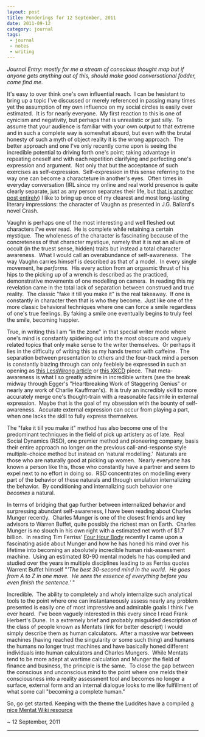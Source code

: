 ```yaml
---
layout: post
title: Ponderings for 12 September, 2011
date: 2011-09-12
category: journal
tags:
 - journal
 - notes
 - writing
---
```


<p><em>Journal Entry: mostly for me a stream of conscious thought map but if anyone gets anything out of this, should make good conversational fodder, come find me.</em></p>

<p>It's easy to over think one's own influential reach. &nbsp;I can be hesistant to bring up a topic I've discussed or merely referenced in passing many times yet the assumption of my own influence on my social circles is easily over estimated. &nbsp;It is for nearly everyone. &nbsp;My first reaction to this is one of cynicism and negativity, but perhaps that is unrealistic or just silly. &nbsp;To assume that your audience is familiar with your own output to that extreme and in such a complete way is somewhat absurd, but even with the brutal honesty of such a myth of object reality it is the wrong approach. &nbsp;The better approach and one I've only recently come upon is seeing the incredible potential to driving forth one's point; taking advantage in repeating oneself and with each repetition clarifying and perfecting one's expression and argument. &nbsp;Not only that but the acceptance of such exercises as self-expression. &nbsp;Self-expression in this sense referring to the way one can become a characteture in another's eyes. &nbsp;Often times in everyday conversation (IRL since my online and real world presence is quite clearly separate, just as any person separates their life, but&nbsp;<span style="text-decoration: underline;">that is another post entirely</span>) I like to bring up once of my clearest and most long-lasting literary impressions: the character of Vaughn as presented in J.G. Ballard's novel Crash.</p>

<div><p>   Vaughn is perhaps one of the most interesting and well fleshed out characters I've ever read. &nbsp;He is complete while retaining a certain mystique. &nbsp;The wholeness of the character is fascinating because of the concreteness of that character mystique, namely that it is not an allure of occult (in the truest sense, hidden) traits but instead a total character awareness. &nbsp;What I would call an overabundance of self-awareness. &nbsp;The way Vaughn carries himself is described as that of a model. &nbsp;In every single movement, he <em>performs.</em>&nbsp; His every action from an orgasmic thrust of his hips to the picking up of a wrench is described as the practiced, demonstrative movements of one modelling on camera. &nbsp;In reading this my revelation came in the total lack of separation between construed and true reality. &nbsp;The classic "fake it till you make it" is the real takeaway. &nbsp;If one is constantly in character then that is who they become. &nbsp;Just like one of the more classic behavioral techniques where one can force a smile regardless of one's true feelings. By faking a smile one eventually begins to truly feel the smile, becoming happier.</div></p>

<div><p>   True, in writing this I am "in the zone" in that special writer mode where one's mind is constantly spidering out into the most obscure and vaguely related topics that only make sense to the writer themselves. &nbsp;Or perhaps it lies in the difficulty of writing this as my hands tremor with caffeine. &nbsp;The separation between presentation to others and the four-track mind a person is constantly blazing through can only feeblely be expressed in such an opening as <a class="offsite-link-inline" href="http://lesswrong.com/lw/71x/a_crash_course_in_the_neuroscience_of_human/" target="_blank">this LessWrong article</a> or <a class="offsite-link-inline" href="http://xkcd.com/920/" target="_blank">this XKCD</a> piece. &nbsp;That meta-awareness is what I so greatly admire in incredible writers (see the break midway through Egger's "Heartbreaking Work of Staggering Genius" or nearly any work of Charlie Kauffman's). &nbsp;It is truly an incredibly skill to more accurately merge one's thought-train with a reasonable facsimile in external expression. &nbsp;Maybe that is the goal of my obsession with the bounty of self-awareness. &nbsp;Accurate external expression can occur from playing a part, when one lacks the skill to fully express themselves.</div></p>

<div><p>   The "fake it till you make it" method has also become one of the predominant techniques in the field of pick up artistery as of late. &nbsp;Real Social Dynamics (RSD), one premier method and pioneering company, basis their entire approach no longer on the previous call-and-response style multiple-choice method but instead on 'natural modelling.' &nbsp;Naturals are those who are naturally good at picking up women. &nbsp;Nearly everyone has known a person like this, those who constantly have a partner and seem to expel next to no effort in doing so. &nbsp;RSD concentrates on modelling every part of the behavior of these naturals and through emulation internalizing the behavior. &nbsp;By conditioning and internalizing such behavior one <em>becomes</em>&nbsp;a natural.</div></p>

<div><p>   In terms of bridging that gap further between internalized behavior and surpressing abundant self-awareness, I have been reading about Charles Munger recently. &nbsp;Charles Munger is one of the closest friends and key advisors to Warren Buffet, quite possibly the richest man on Earth. &nbsp;Charles Munger is no slouch in his own right with a estimated net worth of $1.7 billion. &nbsp;In reading Tim Ferriss' <span style="text-decoration: underline;">Four Hour Body</span> recently I came upon a fascinating aside about Munger and how he has honed his mind over his lifetime into becoming an absolutely incredible human risk-assessment machine. &nbsp;Using an estimated 80-90 mental models he has compiled and studied over the years in multiple disciplines leading to as Ferriss quotes Warrent Buffet himself "<em>'The best 30-second mind in the world. &nbsp;He goes from A to Z in one move. &nbsp;He sees the essence of everything before you even finish the sentence.'&nbsp;</em>"</div></p>

<div><p>   Incredible. &nbsp;The ability to completely and wholy internalize such analytical tools to the point where one can instantaneously assess nearly any problem presented is easily one of most impressive and admirable goals I think I've ever heard. &nbsp;I've been vaguely interested in this every since I read Frank Herbert's Dune. &nbsp;In a extremely brief and probably misguided description of the class of people known as Mentats (link for better descript) I would simply describe them as human calculators. &nbsp;After a massive war between machines (having reached the singularity or some such thing) and humans the humans no longer trust machines and have basically honed different individuals into human calculators and Charles Mungers. &nbsp;While Mentats tend to be more adept at wartime calculation and Munger the field of finance and business, the principle is the same. &nbsp;To close the gap between the conscious and unconscious mind to the point where one melds their consciousness into a reality assessment tool and becomes no longer a surface, external form and an internal dialogue looks to me like fulfillment of what some call "becoming a complete human."</div></p>
</div>

<p>So, go get started.  Keeping with the theme the Luddites have a compiled <a class="offsite-link-inline" href="http://www.ludism.org/mentat/HomePage" target="_blank">a nice Mentat Wiki resource</a></p>

<p> ~ 12 September, 2011 </p>

-----

